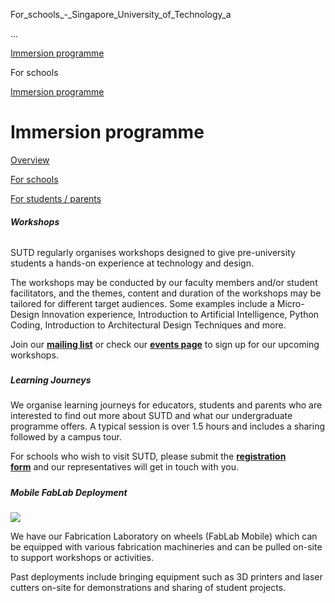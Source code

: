 For_schools_-_Singapore_University_of_Technology_a



…

 [Immersion programme](/admissions/undergraduate/immersion) 

For schools

[Immersion programme](https://www.sutd.edu.sg/admissions/undergraduate/immersion)

Immersion programme
===================

[Overview](/admissions/undergraduate/immersion/#tabs)

[For schools](/admissions/undergraduate/immersion/for-schools/#tabs)

[For students / parents](/admissions/undergraduate/immersion/for-students-parents/#tabs)

###### **Workshops**

SUTD regularly organises workshops designed to give pre-university students a hands-on experience at technology and design.

The workshops may be conducted by our faculty members and/or student facilitators, and the themes, content and duration of the workshops may be tailored for different target audiences. Some examples include a Micro-Design Innovation experience, Introduction to Artificial Intelligence, Python Coding, Introduction to Architectural Design Techniques and more.

Join our **[mailing list](https://forms.office.com/Pages/ResponsePage.aspx?id=drd2NJDpck-5UGJImDFiPdwf0CscKypPpKUSZCna4MpUQlowQ1hJNExLU0pJUkNUUUVRTEoxVUJSSiQlQCNjPTEu)** or check our **[events page](/about/happenings/events/)** to sign up for our upcoming workshops.

### 

##### **Learning Journeys**

We organise learning journeys for educators, students and parents who are interested to find out more about SUTD and what our undergraduate programme offers. A typical session is over 1.5 hours and includes a sharing followed by a campus tour.

For schools who wish to visit SUTD, please submit the **[registration form](/admissions/undergraduate/ask-admissions/)** and our representatives will get in touch with you.

##### 

##### **Mobile FabLab Deployment**

![](https://www.sutd.edu.sg/wp-content/uploads/2024/10/mobile-fablab-header.jpg)

We have our Fabrication Laboratory on wheels (FabLab Mobile) which can be equipped with various fabrication machineries and can be pulled on-site to support workshops or activities.

Past deployments include bringing equipment such as 3D printers and laser cutters on-site for demonstrations and sharing of student projects.

